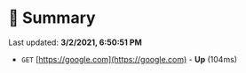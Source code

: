 # 📖 Summary
Last updated: **3/2/2021, 6:50:51 PM**

- `GET` [https://google.com](https://google.com) - **Up** (104ms)
